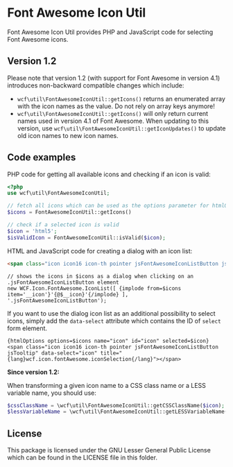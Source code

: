 Font Awesome Icon Util
======================

Font Awesome Icon Util provides PHP and JavaScript code for selecting Font Awesome icons.


Version 1.2
-----------

Please note that version 1.2 (with support for Font Awesome in version 4.1) introduces non-backward compatible changes which include:

* `wcf\util\FontAwesomeIconUtil::getIcons()` returns an enumerated array with the icon names as the value. Do not rely on array keys anymore!
* `wcf\util\FontAwesomeIconUtil::getIcons()` will only return current names used in version 4.1 of Font Awesome. When updating to this version, use `wcf\util\FontAwesomeIconUtil::getIconUpdates()` to update old icon names to new icon names.


Code examples
-------------

PHP code for getting all available icons and checking if an icon is valid:

```php
<?php
use wcf\util\FontAwesomeIconUtil;

// fetch all icons which can be used as the options parameter for htmlOptions
$icons = FontAwesomeIconUtil::getIcons()

// check if a selected icon is valid
$icon = 'html5';
$isValidIcon = FontAwesomeIconUtil::isValid($icon);
```

HTML and JavaScript code for creating a dialog with an icon list:

```html
<span class="icon icon16 icon-th pointer jsFontAwesomeIconListButton jsTooltip" title="{lang}wcf.icon.fontAwesome.iconSelection{/lang}"></span>
```

```smarty
// shows the icons in $icons as a dialog when clicking on an .jsFontAwesomeIconListButton element
new WCF.Icon.FontAwesome.IconList([ {implode from=$icons item='__icon'}'{@$__icon}'{/implode} ], '.jsFontAwesomeIconListButton');
```

If you want to use the dialog icon list as an additional possibility to select icons, simply add the `data-select` attribute which contains the ID of `select` form element.

```smarty
{htmlOptions options=$icons name="icon" id="icon" selected=$icon}
<span class="icon icon16 icon-th pointer jsFontAwesomeIconListButton jsTooltip" data-select="icon" title="{lang}wcf.icon.fontAwesome.iconSelection{/lang}"></span>
```

**Since version 1.2:**

When transforming a given icon name to a CSS class name or a LESS variable name, you should use:

```php
$cssClassName = \wcf\util\FontAwesomeIconUtil::getCSSClassName($icon);
$lessVariableName = \wcf\util\FontAwesomeIconUtil::getLESSVariableName($icon);
```


License
-------

This package is licensed under the GNU Lesser General Public License which can be found in the LICENSE file in this folder.
